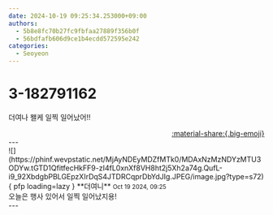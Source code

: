 ```yaml
---
date: 2024-10-19 09:25:34.253000+09:00
authors:
  - 5b8e8fc70b27fc9fbfaa27889f356b0f
  - 56bdfafb606d9ce1b4ecdd572595e242
categories:
  - Seoyeon
---
```


# 3-182791162

<div class="post-container" markdown="1">
<div class="content-container md-sidebar__scrollwrap" markdown="1">

더여나 왤케 일찍 일어났어!!

</div>
</div>

<div style="text-align: right;" markdown="1">
<a href="https://weverse.io/fromis9/fanpost/3-182791162" style="text-align: right;">:material-share:{.big-emoji}</a>
</div>
---

<div class="comments-container md-sidebar__scrollwrap" markdown="1">
<div class="comment" markdown="1">
<div class='id-container' markdown="1">
![](https://phinf.wevpstatic.net/MjAyNDEyMDZfMTk0/MDAxNzMzNDYzMTU3ODYw.tGTD1QfitfecHkFF9-zI4fL0xnXf8VH8ht2j5Xh2a74g.QufL-i9_92XbdgbPBLGEpzXIrDqS4JTDRCqprDbYdJIg.JPEG/image.jpg?type=s72){ pfp loading=lazy }
**<span class="artist">더여니</span>** <small>Oct 19 2024, 09:25</small><br>
</div>
<div class='comment-body' markdown="1">
오늘은 행사 있어서 일찍 일어났지용!
</div>
</div>
</div>
---
